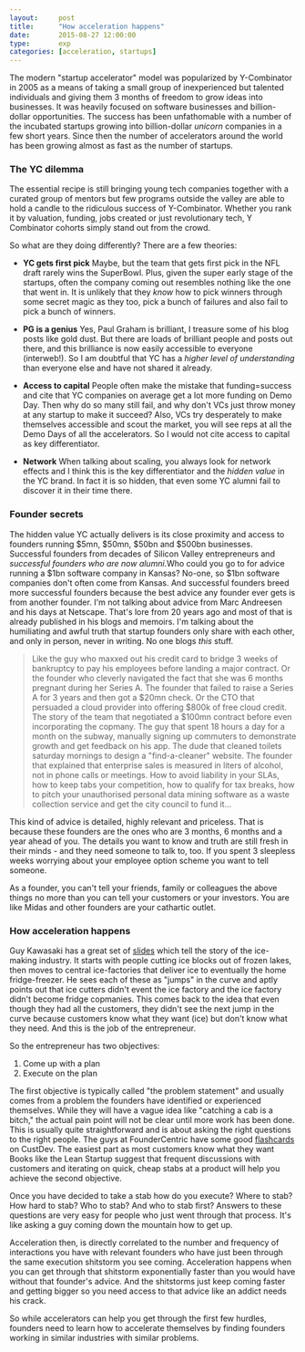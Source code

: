 ```yaml
---
layout: 	post
title: 		"How acceleration happens"
date:		2015-08-27 12:00:00
type:		exp
categories: [acceleration, startups]
---
```


The modern "startup accelerator" model was popularized by Y-Combinator in 2005 as a means of taking a small group of inexperienced but talented individuals and giving them 3 months of freedom to grow ideas into businesses. It was heavily focused on software businesses and billion-dollar opportunities. The success has been unfathomable with a number of the incubated startups growing into billion-dollar *unicorn* companies in a few short years. Since then the number of accelerators around the world has been growing almost as fast as the number of startups. 

### The YC dilemma
The essential recipe is still bringing young tech companies together with a curated group of mentors but few programs outside the valley are able to hold a candle to the ridiculous success of Y-Combinator. Whether you rank it by valuation, funding, jobs created or just revolutionary tech, Y Combinator cohorts simply stand out from the crowd.

So what are they doing differently? There are a few theories:

- **YC gets first pick**
	Maybe, but the team that gets first pick in the NFL draft rarely wins the SuperBowl. Plus, given the super early stage of the startups, often the company coming out resembles nothing like the one that went in. It is unlikely that they *know* how to pick winners through some secret magic as they too, pick a bunch of failures and also fail to pick a bunch of winners.

- **PG is a genius**
	Yes, Paul Graham is brilliant, I treasure some of his blog posts like gold dust. But there are loads of brilliant people and posts out there, and this brilliance is now easily accessible to everyone (interweb!). So I am doubtful that YC has a *higher level of understanding* than everyone else and have not shared it already. 

- **Access to capital**
	People often make the mistake that funding=success and cite that YC companies on average get a lot more funding on Demo Day. Then why do so many still fail, and why don't VCs just throw money at any startup to make it succeed? Also, VCs try desperately to make themselves accessible and scout the market, you will see reps at all the Demo Days of all the accelerators. So I would not cite access to capital as key differentiator.

- **Network**
	When talking about scaling, you always look for network effects and I think this is the key differentiator and the *hidden value* in the YC brand. In fact it is so hidden, that even some YC alumni fail to discover it in their time there.  


### Founder secrets 
The hidden value YC actually delivers is its close proximity and access to founders running $5mn, $50mn, $50bn and $500bn businesses. Successful founders from decades of Silicon Valley entrepreneurs and *successful founders who are now alumni*.Who could you go to for advice running a $1bn software company in Kansas? No-one, so $1bn software companies don't often come from Kansas.  And successful founders breed more successful founders because the best advice any founder ever gets is from another founder. I'm not talking about advice from Marc Andreesen and his days at Netscape. That's lore from 20 years ago and most of that is already published in his blogs and memoirs. I'm talking about the humiliating and awful truth that startup founders only share with each other, and only in person, never in writing. No one blogs *this* stuff.

> Like the guy who maxxed out his credit card to bridge 3 weeks of bankruptcy to pay his employees before landing a major contract. Or the founder who cleverly navigated the fact that she was 6 months pregnant during her Series A. The founder that failed to raise a Series A for 3 years and then got a $20mn check. Or the CTO that persuaded a cloud provider into offering $800k of free cloud credit. The story of the team that negotiated a $100mn contract before even incorporating the copmany. The guy that spent 18 hours a day for a month on the subway, manually signing up commuters to demonstrate growth and get feedback on his app. The dude that cleaned toilets saturday mornings to design a "find-a-cleaner" website. The founder that explained that enterprise sales is measured in liters of alcohol, not in phone calls or meetings. How to avoid liability in your SLAs, how to keep tabs your competition, how to qualify for tax breaks, how to pitch your unauthorised personal data mining software as a waste collection service and get the city council to fund it... 

This kind of advice is detailed, highly relevant and priceless. That is because these founders are the ones who are 3 months, 6 months and a year ahead of you. The details you want to know and truth are still fresh in their minds - and they need someone to talk to, too. If you spent 3 sleepless weeks worrying about your employee option scheme you want to tell someone.

As a founder, you can't tell your friends, family or colleagues the above things no more than you can tell your customers or your investors. You are like Midas and other founders are your cathartic outlet. 


### How acceleration happens
Guy Kawasaki has a great set of [slides][1] which tell the story of the ice-making industry. It starts with people cutting ice blocks out of frozen lakes, then moves to central ice-factories that deliver ice to eventually the home fridge-freezer. He sees each of these as "jumps" in the curve and aptly points out that ice cutters didn't event the ice factory and the ice factory didn't become fridge copmanies. This comes back to the idea that even though they had all the customers, they didn't see the next jump in the curve because customers know what they want (ice) but don't know what they need. And this is the job of the entrepreneur.

So the entrepreneur has two objectives:

1. Come up with a plan
2. Execute on the plan

The first objective is typically called "the problem statement" and usually comes from a problem the founders have identified or experienced themselves. While they will have a vague idea like "catching a cab is a bitch," the actual pain point will not be clear until more work has been done. This is usually quite straightforward and is about asking the right questions to the right people. The guys at FounderCentric have some good [flashcards][2] on CustDev. The easiest part as most customers know what they want Books like the Lean Startup suggest that frequent discussions with customers and iterating on quick, cheap stabs at a product will help you achieve the second objective.

Once you have decided to take a stab how do you execute? Where to stab? How hard to stab? Who to stab? And who to stab first? Answers to these questions are very easy for people who just went through that process. It's like asking a guy coming down the mountain how to get up.

Acceleration then, is directly correlated to the number and frequency of interactions you have with relevant founders who have just been through the same execution shitstorm you see coming. Acceleration happens when you can get through that shitstorm exponentially faster than you would have without that founder's advice. And the shitstorms just keep coming faster and getting bigger so you need access to that advice like an addict needs his crack.

So while accelerators can help you get through the first few hurdles, founders need to learn how to accelerate themselves by finding founders working in similar industries with similar problems. 



[1]:	http://
[2]:	http://custdevcards.com/